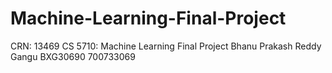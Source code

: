 # Machine-Learning-Final-Project
CRN: 13469
CS 5710: Machine Learning
Final Project
Bhanu Prakash Reddy Gangu
BXG30690
700733069
